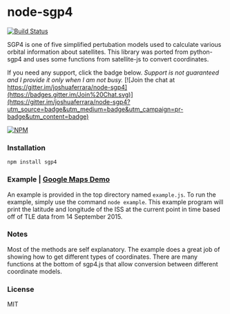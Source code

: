 # node-sgp4

[![Build Status](https://travis-ci.org/joshuaferrara/node-sgp4.svg?branch=master)](https://travis-ci.org/joshuaferrara/node-sgp4)

SGP4 is one of five simplified pertubation models used to calculate various orbital information about satellites. This library was ported from python-sgp4 and uses some functions from satellite-js to convert coordinates.

If you need any support, click the badge below. *Support is not guaranteed and I provide it only when I am not busy.*
[![Join the chat at https://gitter.im/joshuaferrara/node-sgp4](https://badges.gitter.im/Join%20Chat.svg)](https://gitter.im/joshuaferrara/node-sgp4?utm_source=badge&utm_medium=badge&utm_campaign=pr-badge&utm_content=badge)

[![NPM](https://nodei.co/npm/sgp4.png?downloads=true&stars=true)](https://nodei.co/npm/sgp4/)
### Installation
`npm install sgp4`
### Example | [Google Maps Demo](http://tracking.ferrara.space/)
An example is provided in the top directory named `example.js`. To run the example, simply use the command `node example`. This example program will print the latitude and longitude of the ISS at the current point in time based off of TLE data from 14 September 2015.
### Notes
Most of the methods are self explanatory. The example does a great job of showing how to get different types of coordinates. There are many functions at the bottom of sgp4.js that allow conversion between different coordinate models.
### License
MIT
